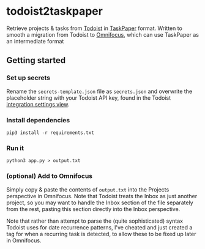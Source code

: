 # todoist2taskpaper
Retrieve projects &amp; tasks from [Todoist](https://todoist.com) in [TaskPaper](https://guide.taskpaper.com/getting-started/) format.
Written to smooth a migration from Todoist to [Omnifocus](https://www.omnigroup.com/omnifocus), which can use TaskPaper as an intermediate format

## Getting started

### Set up secrets

Rename the ```secrets-template.json``` file as ```secrets.json``` and overwrite the placeholder string with your Todoist API key, found in the Todoist [integration settings view](https://todoist.com/prefs/integrations).

### Install dependencies

```pip3 install -r requirements.txt```


### Run it

```python3 app.py > output.txt```


### (optional) Add to Omnifocus

Simply copy & paste the contents of ```output.txt``` into the Projects perspective in Omnifocus. Note that Todoist treats the Inbox as just another project, so you may want to handle the Inbox section of the file separately from the rest, pasting this section directly into the Inbox perspective.

Note that rather than attempt to parse the (quite sophisticated) syntax Todoist uses for date recurrence patterns, I've cheated and just created a tag for when a recurring task is detected, to allow these to be fixed up later in Omnifocus.
